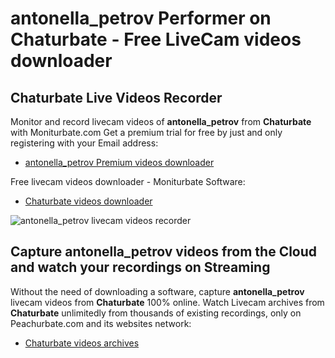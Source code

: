 # antonella_petrov Performer on Chaturbate - Free LiveCam videos downloader

## Chaturbate Live Videos Recorder

Monitor and record livecam videos of **antonella_petrov** from **Chaturbate** with Moniturbate.com
Get a premium trial for free by just and only registering with your Email address:
* [antonella_petrov Premium videos downloader](https://moniturbate.com/request-demo-licence-key.html)

Free livecam videos downloader - Moniturbate Software:
* [Chaturbate videos downloader](https://moniturbate.com/moniturbate-download-software.html)

![antonella_petrov livecam videos recorder](https://peachurnet.com/templates/moniturbate-software.png)


## Capture antonella_petrov videos from the Cloud and watch your recordings on Streaming

Without the need of downloading a software, capture **antonella_petrov** livecam videos from **Chaturbate** 100% online.
Watch Livecam archives from **Chaturbate** unlimitedly from thousands of existing recordings, only on Peachurbate.com and its websites network:
* [Chaturbate videos archives](https://peachurnet.com/)